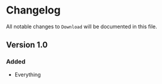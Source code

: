 # Changelog

All notable changes to `Download` will be documented in this file.

## Version 1.0

### Added
- Everything
